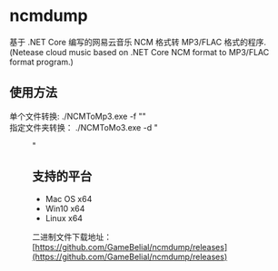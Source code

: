 # ncmdump
基于 .NET Core 编写的网易云音乐 NCM 格式转 MP3/FLAC 格式的程序.(Netease cloud music based on .NET Core NCM format to MP3/FLAC format program.)

## 使用方法
单个文件转换: ./NCMToMp3.exe -f "<FILENAME>"  
指定文件夹转换： ./NCMToMo3.exe -d "<DIR>"

## 支持的平台
- Mac OS x64
- Win10 x64
- Linux x64

二进制文件下载地址：
[https://github.com/GameBelial/ncmdump/releases](https://github.com/GameBelial/ncmdump/releases)
